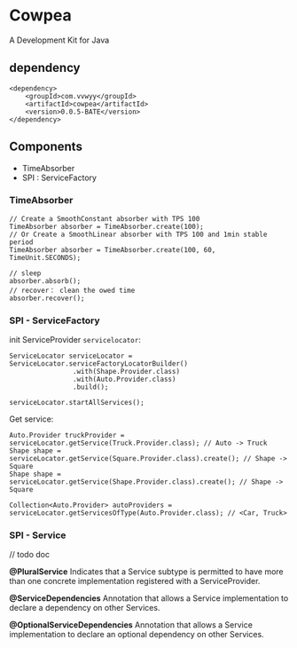 # Cowpea

A Development Kit for Java


## dependency

```
<dependency>
    <groupId>com.vvwyy</groupId>
    <artifactId>cowpea</artifactId>
    <version>0.0.5-BATE</version>
</dependency>

```

## Components

- TimeAbsorber
- SPI : ServiceFactory

### TimeAbsorber

```
// Create a SmoothConstant absorber with TPS 100
TimeAbsorber absorber = TimeAbsorber.create(100);
// Or Create a SmoothLinear absorber with TPS 100 and 1min stable period
TimeAbsorber absorber = TimeAbsorber.create(100, 60, TimeUnit.SECONDS);

// sleep
absorber.absorb();
// recover： clean the owed time
absorber.recover();
```
### SPI - ServiceFactory

init ServiceProvider `servicelocator`:
```
ServiceLocator serviceLocator = ServiceLocator.serviceFactoryLocatorBuilder()
                .with(Shape.Provider.class)
                .with(Auto.Provider.class)
                .build();

serviceLocator.startAllServices();
```

Get service:
```
Auto.Provider truckProvider = serviceLocator.getService(Truck.Provider.class); // Auto -> Truck
Shape shape = serviceLocator.getService(Square.Provider.class).create(); // Shape -> Square
Shape shape = serviceLocator.getService(Shape.Provider.class).create(); // Shape -> Square

Collection<Auto.Provider> autoProviders = serviceLocator.getServicesOfType(Auto.Provider.class); // <Car, Truck>
```


### SPI - Service

// todo doc


**@PluralService** 
Indicates that a Service subtype is permitted to have more than one concrete implementation registered with a ServiceProvider.

**@ServiceDependencies**
Annotation that allows a Service implementation to declare a dependency on other Services.

**@OptionalServiceDependencies**
Annotation that allows a Service implementation to declare an optional dependency on other Services.



